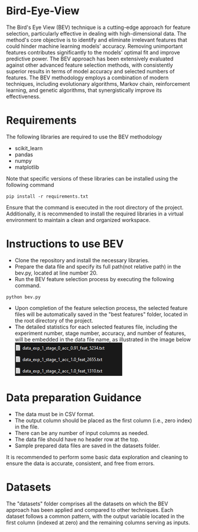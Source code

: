 # Bird-Eye-View
The Bird's Eye View (BEV) technique is a cutting-edge approach for feature selection, particularly effective in dealing with high-dimensional data. The method's core objective is to identify and eliminate irrelevant features that could hinder machine learning models' accuracy. Removing unimportant features contributes significantly to the models' optimal fit and improve predictive power. The BEV approach has been extensively evaluated against other advanced feature selection methods, with consistently superior results in terms of model accuracy and selected numbers of features. The BEV methodology employs a combination of modern techniques, including evolutionary algorithms, Markov chain, reinforcement learning, and genetic algorithms, that synergistically improve its effectiveness. 

# Requirements
The following libraries are required to use the BEV methodology
* scikit_learn
* pandas
* numpy
* matplotlib

Note that specific versions of these libraries can be installed using the following command
```
pip install -r requirements.txt
```

Ensure that the command is executed in the root directory of the project. Additionally, it is recommended to install the required libraries in a virtual environment to maintain a clean and organized workspace.

# Instructions to use BEV

*	Clone the repository and install the necessary libraries.
*	Prepare the data file and specify its full path(not relative path) in the bev.py, located at line number 20.
*	Run the BEV feature selection process by executing the following command.
```
python bev.py
```

*	Upon completion of the feature selection process, the selected feature files will be automatically saved in the "best features" folder, located in the root directory of the project.
*	The detailed statistics for each selected features file, including the experiment number, stage number, accuracy, and number of features, will be embedded in the data file name, as illustrated in the image below ![Screenshot](sample_best_features_files.png) 

# Data preparation Guidance
*	The data must be in CSV format.
*	The output column should be placed as the first column (i.e., zero index) in the file.
*	There can be any number of input columns as needed.
*	The data file should have no header row at the top.
*	Sample prepared data files are saved in the datasets folder.

It is recommended to perform some basic data exploration and cleaning to ensure the data is accurate, consistent, and free from errors.

# Datasets
The "datasets" folder comprises all the datasets on which the BEV approach has been applied and compared to other techniques. Each dataset follows a common pattern, with the output variable located in the first column (indexed at zero) and the remaining columns serving as inputs.

